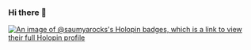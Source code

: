 ### Hi there 👋
[![An image of @saumyarocks's Holopin badges, which is a link to view their full Holopin profile](https://holopin.me/saumyarocks)](https://holopin.io/@saumyarocks)
<!--
**SAUMYAROCKS/SAUMYAROCKS** is a ✨ _special_ ✨ repository because its `README.md` (this file) appears on your GitHub profile.

Here are some ideas to get you started:

- 🔭 I’m currently working on ...
- 🌱 I’m currently learning ...
- 👯 I’m looking to collaborate on ...
- 🤔 I’m looking for help with ...
- 💬 Ask me about ...
- 📫 How to reach me: ...
- 😄 Pronouns: ...
- ⚡ Fun fact: ...
-->
